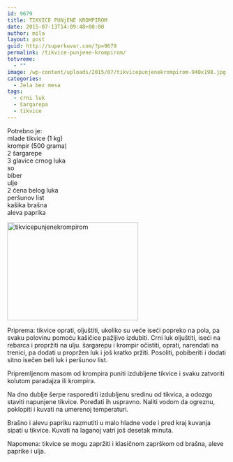 ```yaml
---
id: 9679
title: TIKVICE PUNjENE KROMPIROM
date: 2015-07-13T14:09:48+00:00
author: mila
layout: post
guid: http://superkuvar.com/?p=9679
permalink: /tikvice-punjene-krompirom/
totvreme:
  - ""
image: /wp-content/uploads/2015/07/tikvicepunjenekrompirom-940x198.jpg
categories:
  - Jela bez mesa
tags:
  - crni luk
  - šargarepa
  - tikvice
---
```

Potrebno je:  
mlade tikvice (1 kg)  
krompir (500 grama)  
2 šargarepe  
3 glavice crnog luka  
so  
biber  
ulje  
2 čena belog luka  
peršunov list  
kašika brašna  
aleva paprika

[<img class="alignnone size-medium wp-image-9681" src="//superkuvar.com/wp-content/uploads/2015/07/tikvicepunjenekrompirom-300x225.jpg" alt="tikvicepunjenekrompirom" width="300" height="225" />](//superkuvar.com/wp-content/uploads/2015/07/tikvicepunjenekrompirom-e1436796154880.jpg)

Priprema: tikvice oprati, oljuštiti, ukoliko su veće iseći popreko na pola, pa svaku polovinu pomoću kašičice pažljivo izdubiti. Crni luk oljuštiti, iseći na rebarca i propržiti na ulju. šargarepu i krompir očistiti, oprati, narendati na trenici, pa dodati u propržen luk i još kratko pržiti. Posoliti, pobiberiti i dodati sitno isečen beli luk i peršunov list.

Pripremljenom masom od krompira puniti izdubljene tikvice i svaku zatvoriti kolutom paradajza ili krompira.

Na dno dublje šerpe rasporediti izdubljenu sredinu od tikvica, a odozgo staviti napunjene tikvice. Poređati ih uspravno. Naliti vodom da ogreznu, poklopiti i kuvati na umerenoj temperaturi.

Brašno i alevu papriku razmutiti u malo hladne vode i pred kraj kuvanja sipati u tikvice. Kuvati na laganoj vatri još desetak minuta.

Napomena: tikvice se mogu zapržiti i klasičnom zaprškom od brašna, aleve paprike i ulja.